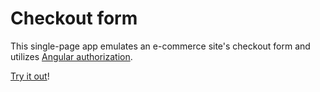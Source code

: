 Checkout form
=======

This single-page app emulates an e-commerce site's checkout form and utilizes [Angular authorization](https://github.com/huei90/angular-validation).

[Try it out](http://andrewscheuermann.github.io/)!